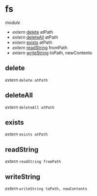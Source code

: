# fs

_module_

- _extern_ [delete](#delete) atPath
- _extern_ [deleteAll](#deleteAll) atPath
- _extern_ [exists](#exists) atPath
- _extern_ [readString](#readString) fromPath
- _extern_ [writeString](#writeString) toPath, newContents

## delete


_extern_ `delete atPath`

## deleteAll


_extern_ `deleteAll atPath`

## exists


_extern_ `exists atPath`

## readString


_extern_ `readString fromPath`

## writeString


_extern_ `writeString toPath, newContents`

